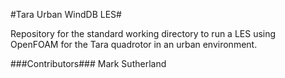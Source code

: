 #Tara Urban WindDB LES#

Repository for the standard working directory to run a LES using OpenFOAM for the Tara quadrotor in an urban environment.

###Contributors###
Mark Sutherland
